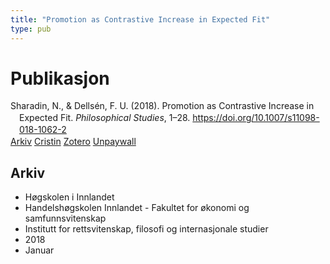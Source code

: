 ```yaml
---
title: "Promotion as Contrastive Increase in Expected Fit"
type: pub
---
```

<h1>Publikasjon</h1>
<article id="csl-bib-container-INMJH5JA" class="csl-bib-container">
  <div class="csl-bib-body" style="line-height: 1.35; padding-left: 1em; text-indent:-1em;">
  <div class="csl-entry">Sharadin, N., &amp; Dells&#xE9;n, F. U. (2018). Promotion as Contrastive Increase in Expected Fit. <i>Philosophical Studies</i>, 1&#x2013;28. <a href="https://doi.org/10.1007/s11098-018-1062-2">https://doi.org/10.1007/s11098-018-1062-2</a></div>
</div>
  <div class="csl-bib-buttons">
    <a href="#taxonomy-article-INMJH5JA" class="csl-bib-button">Arkiv</a>
    <a href="https://app.cristin.no/results/show.jsf?id=1551398" alt="Cristin URL" class="csl-bib-button">Cristin</a>
    <a href="http://zotero.org/groups/5022929/items/INMJH5JA" alt="Zotero URL" class="csl-bib-button">Zotero</a>
    <a href="https://philpapers.org/archive/SHAPAC-9.pdf" class="csl-bib-button">Unpaywall</a>
  </div>
  <div id="csl-bib-meta-container-INMJH5JA"></div>
</article>
<div id="csl-bib-meta-INMJH5JA" class="csl-bib-meta">
  <article id="taxonomy-article-INMJH5JA" class="taxonomy-article">
    <h1>Arkiv</h1>
    <ul>
      <li>Høgskolen i Innlandet</li>
      <li>Handelshøgskolen Innlandet - Fakultet for økonomi og samfunnsvitenskap</li>
      <li>Institutt for rettsvitenskap, filosofi og internasjonale studier</li>
      <li>2018</li>
      <li>Januar</li>
    </ul>
  </article>
</div>
